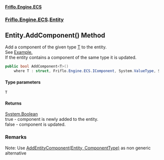 #### [Friflo.Engine.ECS](index.md 'index')
### [Friflo.Engine.ECS](Friflo.Engine.ECS.md 'Friflo.Engine.ECS').[Entity](Entity.md 'Friflo.Engine.ECS.Entity')

## Entity.AddComponent<T>() Method

Add a component of the given type [T](Entity.AddComponent_T_().md#Friflo.Engine.ECS.Entity.AddComponent_T_().T 'Friflo.Engine.ECS.Entity.AddComponent<T>().T') to the entity.<br/>
See <a href="https://github.com/friflo/Friflo.Json.Fliox/wiki/Examples-~-General#component">Example.</a><br/>
If the entity contains a component of the same type it is updated.

```csharp
public bool AddComponent<T>()
    where T : struct, Friflo.Engine.ECS.IComponent, System.ValueType, System.ValueType;
```
#### Type parameters

<a name='Friflo.Engine.ECS.Entity.AddComponent_T_().T'></a>

`T`

#### Returns
[System.Boolean](https://docs.microsoft.com/en-us/dotnet/api/System.Boolean 'System.Boolean')  
true - component is newly added to the entity.<br/> false - component is updated.

### Remarks
Note: Use [AddEntityComponent(Entity, ComponentType)](EntityUtils.AddEntityComponent(Entity,ComponentType).md 'Friflo.Engine.ECS.EntityUtils.AddEntityComponent(Friflo.Engine.ECS.Entity, Friflo.Engine.ECS.ComponentType)') as non generic alternative